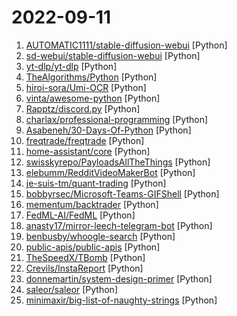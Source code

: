 # 2022-09-11

1. [AUTOMATIC1111/stable-diffusion-webui](https://github.com/AUTOMATIC1111/stable-diffusion-webui "Stable Diffusion web UI") [Python]
2. [sd-webui/stable-diffusion-webui](https://github.com/sd-webui/stable-diffusion-webui "Stable Diffusion web UI") [Python]
3. [yt-dlp/yt-dlp](https://github.com/yt-dlp/yt-dlp "A youtube-dl fork with additional features and fixes") [Python]
4. [TheAlgorithms/Python](https://github.com/TheAlgorithms/Python "All Algorithms implemented in Python") [Python]
5. [hiroi-sora/Umi-OCR](https://github.com/hiroi-sora/Umi-OCR "OCR批量图片转文字识别软件，带界面，离线运行。可排除图片中水印区域的干扰，提取干净的文本。基于 PaddleOCR 。") [Python]
6. [vinta/awesome-python](https://github.com/vinta/awesome-python "A curated list of awesome Python frameworks, libraries, software and resources") [Python]
7. [Rapptz/discord.py](https://github.com/Rapptz/discord.py "An API wrapper for Discord written in Python.") [Python]
8. [charlax/professional-programming](https://github.com/charlax/professional-programming "A collection of full-stack resources for programmers.") [Python]
9. [Asabeneh/30-Days-Of-Python](https://github.com/Asabeneh/30-Days-Of-Python "30 days of Python programming challenge is a step-by-step guide to learn the Python programming language in 30 days. This challenge may take more than100 days, follow your own pace.") [Python]
10. [freqtrade/freqtrade](https://github.com/freqtrade/freqtrade "Free, open source crypto trading bot") [Python]
11. [home-assistant/core](https://github.com/home-assistant/core "🏡 Open source home automation that puts local control and privacy first.") [Python]
12. [swisskyrepo/PayloadsAllTheThings](https://github.com/swisskyrepo/PayloadsAllTheThings "A list of useful payloads and bypass for Web Application Security and Pentest/CTF") [Python]
13. [elebumm/RedditVideoMakerBot](https://github.com/elebumm/RedditVideoMakerBot "Create Reddit Videos with just✨ one command ✨") [Python]
14. [je-suis-tm/quant-trading](https://github.com/je-suis-tm/quant-trading "Python quantitative trading strategies including VIX Calculator, Pattern Recognition, Commodity Trading Advisor, Monte Carlo, Options Straddle, Shooting Star, London Breakout, Heikin-Ashi, Pair Trading, RSI, Bollinger Bands, Parabolic SAR, Dual Thrust, Awesome, MACD") [Python]
15. [bobbyrsec/Microsoft-Teams-GIFShell](https://github.com/bobbyrsec/Microsoft-Teams-GIFShell "") [Python]
16. [mementum/backtrader](https://github.com/mementum/backtrader "Python Backtesting library for trading strategies") [Python]
17. [FedML-AI/FedML](https://github.com/FedML-AI/FedML "FedML - The federated learning and analytics library enabling secure and collaborative machine learning on decentralized data anywhere at any scale. Supporting large-scale cross-silo federated learning, cross-device federated learning on smartphones/IoTs, and research simulation. MLOps and App Marketplace are also enabled (https://open.fedml.ai).") [Python]
18. [anasty17/mirror-leech-telegram-bot](https://github.com/anasty17/mirror-leech-telegram-bot "Official Repository: Telegram bot which can download torrents, mega, google drive, telegram file and direct links + all yt-dlp supported sites, then upload them to google drive or telegram cloud. This bot supports more features like zip or extract before upload, seed after upload using qBittorrent or aria2c and many more, read features below.") [Python]
19. [benbusby/whoogle-search](https://github.com/benbusby/whoogle-search "A self-hosted, ad-free, privacy-respecting metasearch engine") [Python]
20. [public-apis/public-apis](https://github.com/public-apis/public-apis "A collective list of free APIs") [Python]
21. [TheSpeedX/TBomb](https://github.com/TheSpeedX/TBomb "This is a SMS And Call Bomber For Linux And Termux") [Python]
22. [Crevils/InstaReport](https://github.com/Crevils/InstaReport "This is a script which reports targeted instagram accounts. Until it gets banned") [Python]
23. [donnemartin/system-design-primer](https://github.com/donnemartin/system-design-primer "Learn how to design large-scale systems. Prep for the system design interview. Includes Anki flashcards.") [Python]
24. [saleor/saleor](https://github.com/saleor/saleor "A modular, high performance, headless e-commerce platform built with Python, GraphQL, Django, and React.") [Python]
25. [minimaxir/big-list-of-naughty-strings](https://github.com/minimaxir/big-list-of-naughty-strings "The Big List of Naughty Strings is a list of strings which have a high probability of causing issues when used as user-input data.") [Python]
